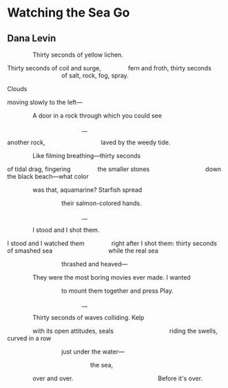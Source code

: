 # Watching the Sea Go
## Dana Levin
               Thirty seconds of yellow lichen.

Thirty seconds of coil and surge,
               fern and froth, thirty seconds
                                of salt, rock, fog, spray.

Clouds

moving slowly to the left—

               A door in a rock through which you could see

                                            __

another rock,
                                laved by the weedy tide.

               Like filming breathing—thirty seconds

of tidal drag, fingering
               the smaller stones
                                down the black beach—what color

               was that, aquamarine?
Starfish spread

                                their salmon-colored hands.

                                            __


               I stood and I shot them.

I stood and I watched them
               right after I shot them: thirty seconds of smashed sea
                                while the real sea

                                thrashed and heaved—

               They were the most boring movies ever made.
I wanted

                                to mount them together and press Play.

                                            __


               Thirty seconds of waves colliding.
Kelp

               with its open attitudes, seals
                                riding the swells, curved in a row

                                just under the water—

                                                 the sea,

               over and over.
                                                 Before it's over.